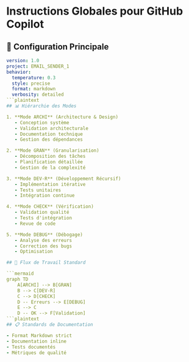 # Instructions Globales pour GitHub Copilot

## 🎯 Configuration Principale

```yaml
version: 1.0
project: EMAIL_SENDER_1
behavior:
  temperature: 0.3
  style: precise
  format: markdown
  verbosity: detailed
```plaintext
## 📊 Hiérarchie des Modes

1. **Mode ARCHI** (Architecture & Design)
   - Conception système
   - Validation architecturale
   - Documentation technique
   - Gestion des dépendances

2. **Mode GRAN** (Granularisation)
   - Décomposition des tâches
   - Planification détaillée
   - Gestion de la complexité

3. **Mode DEV-R** (Développement Récursif)
   - Implémentation itérative
   - Tests unitaires
   - Intégration continue

4. **Mode CHECK** (Vérification)
   - Validation qualité
   - Tests d'intégration
   - Revue de code

5. **Mode DEBUG** (Débogage)
   - Analyse des erreurs
   - Correction des bugs
   - Optimisation

## 🔄 Flux de Travail Standard

```mermaid
graph TD
    A[ARCHI] --> B[GRAN]
    B --> C[DEV-R]
    C --> D[CHECK]
    D -- Erreurs --> E[DEBUG]
    E --> C
    D -- OK --> F[Validation]
```plaintext
## 📋 Standards de Documentation

- Format Markdown strict
- Documentation inline
- Tests documentés
- Métriques de qualité